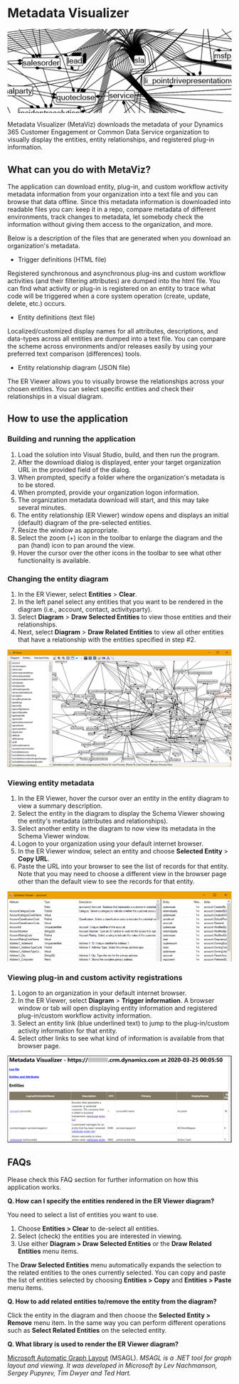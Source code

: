 # Metadata Visualizer

![Entity diagram example](images/intro-graphic.png)

Metadata Visualizer (MetaViz) downloads the metadata of your Dynamics 365 Customer Engagement or Common Data Service organization to visually display the entities, entity relationships, and registered plug-in information.

## What can you do with MetaViz?

The application can download entity, plug-in, and custom workflow activity metadata information from your organization into a text file and you can browse that data offline.
Since this metadata information is downloaded into readable files you can: keep it in a repo, compare metadata of different environments, track changes to metadata, let somebody check the information without giving them access to the organization, and more.

Below is a description of the files that are generated when you download an organization's metadata.

- Trigger definitions (HTML file)

Registered synchronous and asynchronous plug-ins and custom workflow activities (and their filtering attributes) are dumped into the html file.
You can find what activity or plug-in is registered on an entity to trace what code will be triggered when a core system operation (create, update, delete, etc.) occurs.

- Entity definitions (text file)

Localized/customized display names for all attributes, descriptions, and data-types across all entities are dumped into a text file.
You can compare the scheme across environments and/or releases easily by using your preferred text comparison (differences) tools.

- Entity relationship diagram (JSON file)

The ER Viewer allows you to visually browse the relationships across your chosen entities.
You can select specific entities and check their relationships in a visual diagram.

## How to use the application

### Building and running the application

1. Load the solution into Visual Studio, build, and then run the program.
2. After the download dialog is displayed, enter your target organization URL in the provided field of the dialog.
3. When prompted, specify a folder where the organization's metadata is to be stored.
4. When prompted, provide your organization logon information.
5. The organization metadata download will start, and this may take several minutes.
6. The entity relationship (ER Viewer) window opens and displays an initial (default) diagram of the pre-selected entities.
7. Resize the window as appropriate.
8. Select the zoom (+) icon in the toolbar to enlarge the diagram and the pan (hand) icon to pan around the view.
9. Hover the cursor over the other icons in the toolbar to see what other functionality is available.

### Changing the entity diagram

1. In the ER Viewer, select **Entities** > **Clear**.
2. In the left panel select any entities that you want to be rendered in the diagram (i.e., account, contact, activityparty).
3. Select **Diagram** > **Draw Selected Entities** to view those entities and their relationships.
4. Next, select **Diagram** > **Draw Related Entities** to view all other entities that have a relationship with the entities specified in step #2.

![Entity Relationship (ER) Viewer](images/er-viewer.png)

### Viewing entity metadata

1. In the ER Viewer, hover the cursor over an entity in the entity diagram to view a summary description.
2. Select the entity in the diagram to display the Schema Viewer showing the entity's metadata (attributes and relationships).
3. Select another entity in the diagram to now view its metadata in the Schema Viewer window.
4. Logon to your organization using your default internet browser.
5. In the ER Viewer window, select an entity and choose **Selected Entity** > **Copy URL**.
6. Paste the URL into your browser to see the list of records for that entity. Note that you may need to choose a different view in the browser page other than the default view to see the records for that entity.

![Schema Viewer](images/schema-viewer.png)

### Viewing plug-in and custom activity registrations

1. Logon to an organization in your default internet browser.
2. In the ER Viewer, select **Diagram** > **Trigger information**. A browser window or tab will open displaying entity information and registered plug-in/custom workflow activity information.
3. Select an entity link (blue underlined text) to jump to the plug-in/custom activity information for that entity.
4. Select other links to see what kind of information is available from that browser page.

![Trigger information page](images/trigger-view.png)

## FAQs

Please check this FAQ section for further information on how this application works.

**Q. How can I specify the entities rendered in the ER Viewer diagram?**

You need to select a list of entities you want to use.

1. Choose **Entities > Clear** to de-select all entities.
2. Select (check) the entities you are interested in viewing.
3. Use either **Diagram > Draw Selected Entities** or the **Draw Related Entities** menu items.

The **Draw Selected Entities** menu automatically expands the selection to the related entities to the ones currently selected.
You can copy and paste the list of entities selected by choosing **Entities > Copy** and **Entities > Paste** menu items.

**Q. How to add related entities to/remove the entity from the diagram?**

Click the entity in the diagram and then choose the **Selected Entity > Remove** menu item. In the same way you can perform different operations such as **Select Related Entities** on the selected entity.

**Q. What library is used to render the ER Viewer diagram?**

[Microsoft Automatic Graph Layout](https://www.microsoft.com/research/project/microsoft-automatic-graph-layout/) (MSAGL). *MSAGL is a .NET tool for graph layout and viewing. It was developed in Microsoft by Lev Nachmanson, Sergey Pupyrev, Tim Dwyer and Ted Hart.*